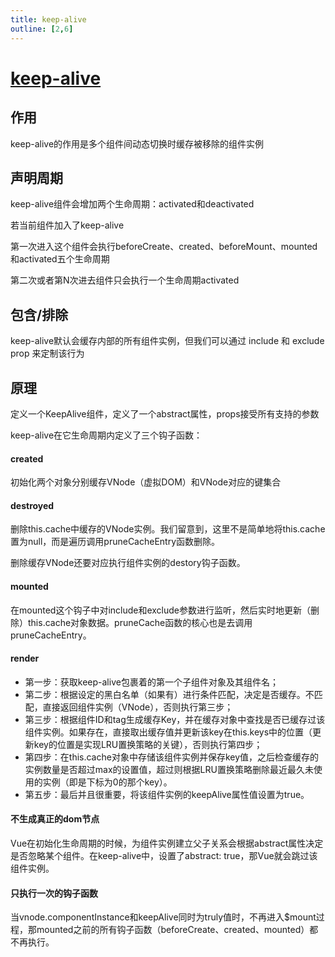 ```yaml
---
title: keep-alive
outline: [2,6]
---
```



# [keep-alive](https://cn.vuejs.org/guide/built-ins/keep-alive.html#keepalive)

## 作用

keep-alive的作用是多个组件间动态切换时缓存被移除的组件实例

## 声明周期

keep-alive组件会增加两个生命周期：activated和deactivated

若当前组件加入了keep-alive

第一次进入这个组件会执行beforeCreate、created、beforeMount、mounted和activated五个生命周期

第二次或者第N次进去组件只会执行一个生命周期activated

## 包含/排除

keep-alive默认会缓存内部的所有组件实例，但我们可以通过 include 和 exclude prop 来定制该行为

## 原理

定义一个KeepAlive组件，定义了一个abstract属性，props接受所有支持的参数

keep-alive在它生命周期内定义了三个钩子函数：

#### created

初始化两个对象分别缓存VNode（虚拟DOM）和VNode对应的键集合

#### destroyed

删除this.cache中缓存的VNode实例。我们留意到，这里不是简单地将this.cache置为null，而是遍历调用pruneCacheEntry函数删除。

删除缓存VNode还要对应执行组件实例的destory钩子函数。

#### mounted

在mounted这个钩子中对include和exclude参数进行监听，然后实时地更新（删除）this.cache对象数据。pruneCache函数的核心也是去调用pruneCacheEntry。

#### render

- 第一步：获取keep-alive包裹着的第一个子组件对象及其组件名；
- 第二步：根据设定的黑白名单（如果有）进行条件匹配，决定是否缓存。不匹配，直接返回组件实例（VNode），否则执行第三步；
- 第三步：根据组件ID和tag生成缓存Key，并在缓存对象中查找是否已缓存过该组件实例。如果存在，直接取出缓存值并更新该key在this.keys中的位置（更新key的位置是实现LRU置换策略的关键），否则执行第四步；
- 第四步：在this.cache对象中存储该组件实例并保存key值，之后检查缓存的实例数量是否超过max的设置值，超过则根据LRU置换策略删除最近最久未使用的实例（即是下标为0的那个key）。
- 第五步：最后并且很重要，将该组件实例的keepAlive属性值设置为true。

#### 不生成真正的dom节点

Vue在初始化生命周期的时候，为组件实例建立父子关系会根据abstract属性决定是否忽略某个组件。在keep-alive中，设置了abstract: true，那Vue就会跳过该组件实例。

#### 只执行一次的钩子函数

当vnode.componentInstance和keepAlive同时为truly值时，不再进入$mount过程，那mounted之前的所有钩子函数（beforeCreate、created、mounted）都不再执行。
